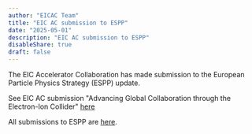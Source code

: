 ```yaml
---
author: "EICAC Team"
title: "EIC AC submission to ESPP"
date: "2025-05-01"
description: "EIC AC submission to ESPP"
disableShare: true
draft: false
---
```


The EIC Accelerator Collaboration has made submission to the European Particle Physics Strategy (ESPP) update.  

See EIC AC submission "Advancing Global Collaboration through the Electron-Ion Collider" [here](https://indico.cern.ch/event/1439855/contributions/6461628/)

All submissions to ESPP are [here](https://indico.cern.ch/event/1439855/contributions/).